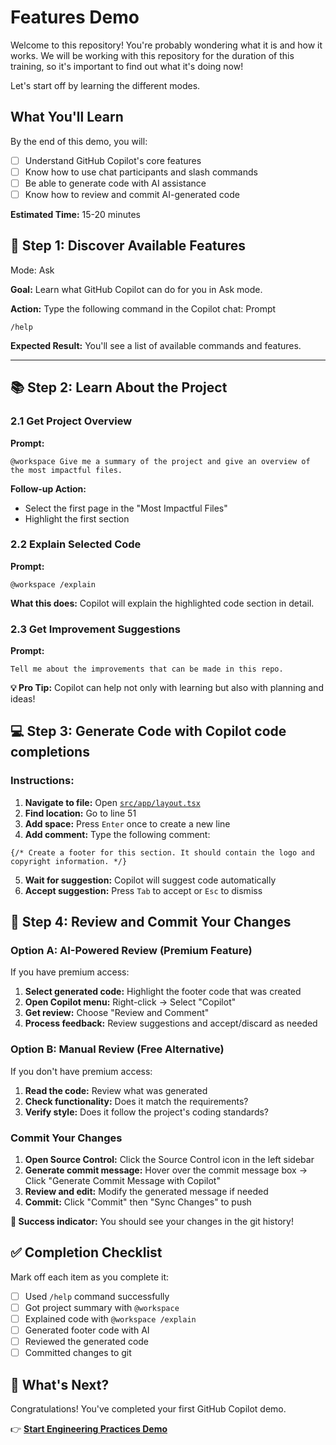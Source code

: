 # Features Demo

Welcome to this repository! You're probably wondering what it is and how it works. We will be working with this repository for the duration of this training, so it's important to find out what it's doing now!

Let's start off by learning the different modes.

## What You'll Learn
By the end of this demo, you will:
- [ ] Understand GitHub Copilot's core features
- [ ] Know how to use chat participants and slash commands
- [ ] Be able to generate code with AI assistance
- [ ] Know how to review and commit AI-generated code

**Estimated Time:** 15-20 minutes

## 🎯 Step 1: Discover Available Features

Mode: Ask

**Goal:** Learn what GitHub Copilot can do for you in Ask mode.

**Action:** Type the following command in the Copilot chat:
Prompt
```
/help
```

**Expected Result:** You'll see a list of available commands and features.

---

## 📚 Step 2: Learn About the Project

### 2.1 Get Project Overview
**Prompt:**
```
@workspace Give me a summary of the project and give an overview of the most impactful files. 
```

**Follow-up Action:** 
- Select the first page in the "Most Impactful Files" 
- Highlight the first section

### 2.2 Explain Selected Code
**Prompt:**
```
@workspace /explain 
```

**What this does:** Copilot will explain the highlighted code section in detail.

### 2.3 Get Improvement Suggestions
**Prompt:**
```
Tell me about the improvements that can be made in this repo.
```

**💡 Pro Tip:** Copilot can help not only with learning but also with planning and ideas!

## 💻 Step 3: Generate Code with Copilot code completions

### Instructions:
1. **Navigate to file:** Open [`src/app/layout.tsx`](src/app/layout.tsx)
2. **Find location:** Go to line 51
3. **Add space:** Press `Enter` once to create a new line
4. **Add comment:** Type the following comment:

```tsx
{/* Create a footer for this section. It should contain the logo and copyright information. */}
```

5. **Wait for suggestion:** Copilot will suggest code automatically
6. **Accept suggestion:** Press `Tab` to accept or `Esc` to dismiss

## 📝 Step 4: Review and Commit Your Changes

### Option A: AI-Powered Review (Premium Feature)
If you have premium access:

1. **Select generated code:** Highlight the footer code that was created
2. **Open Copilot menu:** Right-click → Select "Copilot"
3. **Get review:** Choose "Review and Comment"
4. **Process feedback:** Review suggestions and accept/discard as needed

### Option B: Manual Review (Free Alternative)
If you don't have premium access:

1. **Read the code:** Review what was generated
2. **Check functionality:** Does it match the requirements?
3. **Verify style:** Does it follow the project's coding standards?

### Commit Your Changes
1. **Open Source Control:** Click the Source Control icon in the left sidebar
2. **Generate commit message:** Hover over the commit message box → Click "Generate Commit Message with Copilot"
3. **Review and edit:** Modify the generated message if needed
4. **Commit:** Click "Commit" then "Sync Changes" to push

**🎉 Success indicator:** You should see your changes in the git history!

## ✅ Completion Checklist

Mark off each item as you complete it:

- [ ] Used `/help` command successfully
- [ ] Got project summary with `@workspace`
- [ ] Explained code with `@workspace /explain`
- [ ] Generated footer code with AI
- [ ] Reviewed the generated code
- [ ] Committed changes to git

## 🚀 What's Next?

Congratulations! You've completed your first GitHub Copilot demo. 

👉 **[Start Engineering Practices Demo ](./engineering-practices.md)**
